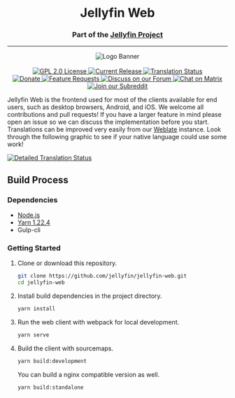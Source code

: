 <h1 align="center">Jellyfin Web</h1>
<h3 align="center">Part of the <a href="https://jellyfin.org">Jellyfin Project</a></h3>

---

<p align="center">
<img alt="Logo Banner" src="https://raw.githubusercontent.com/jellyfin/jellyfin-ux/master/branding/SVG/banner-logo-solid.svg?sanitize=true"/>
<br/>
<br/>
<a href="https://github.com/jellyfin/jellyfin-web">
<img alt="GPL 2.0 License" src="https://img.shields.io/github/license/jellyfin/jellyfin-web.svg"/>
</a>
<a href="https://github.com/jellyfin/jellyfin-web/releases">
<img alt="Current Release" src="https://img.shields.io/github/release/jellyfin/jellyfin-web.svg"/>
</a>
<a href="https://translate.jellyfin.org/projects/jellyfin/jellyfin-web/?utm_source=widget">
<img src="https://translate.jellyfin.org/widgets/jellyfin/-/jellyfin-web/svg-badge.svg" alt="Translation Status"/>
</a>
<br/>
<a href="https://opencollective.com/jellyfin">
<img alt="Donate" src="https://img.shields.io/opencollective/all/jellyfin.svg?label=backers"/>
</a>
<a href="https://features.jellyfin.org">
<img alt="Feature Requests" src="https://img.shields.io/badge/fider-vote%20on%20features-success.svg"/>
</a>
<a href="https://forum.jellyfin.org">
<img alt="Discuss on our Forum" src="https://img.shields.io/discourse/https/forum.jellyfin.org/users.svg"/>
</a>
<a href="https://matrix.to/#/+jellyfin:matrix.org">
<img alt="Chat on Matrix" src="https://img.shields.io/matrix/jellyfin:matrix.org.svg?logo=matrix"/>
</a>
<a href="https://www.reddit.com/r/jellyfin">
<img alt="Join our Subreddit" src="https://img.shields.io/badge/reddit-r%2Fjellyfin-%23FF5700.svg"/>
</a>
</p>

Jellyfin Web is the frontend used for most of the clients available for end users, such as desktop browsers, Android, and iOS. We welcome all contributions and pull requests! If you have a larger feature in mind please open an issue so we can discuss the implementation before you start. Translations can be improved very easily from our <a href="https://translate.jellyfin.org/projects/jellyfin/jellyfin-web">Weblate</a> instance. Look through the following graphic to see if your native language could use some work!

<a href="https://translate.jellyfin.org/engage/jellyfin/?utm_source=widget">
<img src="https://translate.jellyfin.org/widgets/jellyfin/-/jellyfin-web/multi-auto.svg" alt="Detailed Translation Status"/>
</a>

## Build Process

### Dependencies

- [Node.js](https://nodejs.org/en/download/)
- [Yarn 1.22.4](https://classic.yarnpkg.com/en/docs/install)
- Gulp-cli

### Getting Started

1. Clone or download this repository.

   ```sh
   git clone https://github.com/jellyfin/jellyfin-web.git
   cd jellyfin-web
   ```

2. Install build dependencies in the project directory.

   ```sh
   yarn install
   ```

3. Run the web client with webpack for local development.

   ```sh
   yarn serve
   ```

4. Build the client with sourcemaps.

   ```sh
   yarn build:development
   ```

   You can build a nginx compatible version as well.

   ```sh
   yarn build:standalone
   ```
